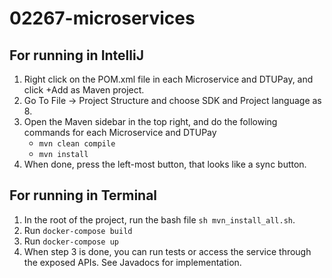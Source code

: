 # 02267-microservices

## For running in IntelliJ

1. Right click on the POM.xml file in each Microservice and DTUPay, and click +Add as Maven project.
2. Go To File -> Project Structure and choose SDK and Project language as 8.
3. Open the Maven sidebar in the top right, and do the following commands for each Microservice and DTUPay
    - `mvn clean compile`
    - `mvn install`
4. When done, press the left-most button, that looks like a sync button.

## For running in Terminal

1. In the root of the project, run the bash file `sh mvn_install_all.sh`.
2. Run `docker-compose build`
3. Run `docker-compose up`
4. When step 3 is done, you can run tests or access the service through the exposed APIs. See Javadocs for implementation.
